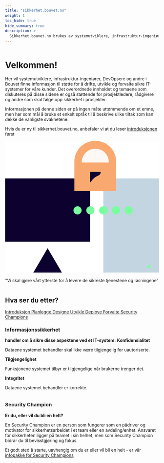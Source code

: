 ```yaml
---
title: "sikkerhet.bouvet.no"
weight: 1
toc_hide: true
hide_summary: true
description: >
  Sikkerhet.bouvet.no brukes av systemutviklere, infrastruktur-ingeniører, DevOpsere og andre i Bouvet for å finne informasjon relatert til drift, utvikling og forvaltning av sikre IT-systemer for våre kunder.
---
```

<div class="frontpage">
<div class="row ingress" >
    <div class="column">
        <h1>Velkommen!</h1>
        <p>
            Her vil systemutviklere, infrastruktur-ingeniører, DevOpsere og andre i Bouvet finne informasjon til
            støtte for å drifte, utvikle og forvalte sikre IT-systemer for våre kunder. Det overordnede
            innholdet og temaene som diskuteres på disse sidene er også støttende for prosjektledere, rådgivere
            og andre som skal følge opp sikkerhet i prosjekter.
        </p>
        <p>
            Informasjonen på denne siden er på ingen måte uttømmende om et emne, men har som mål å bruke et enkelt språk til å beskrive ulike tiltak som kan dekke de vanligste svakhetene.
        </p>
        <p>    
        Hvis du er ny til sikkerhet.bouvet.no, anbefaler vi at du leser <a href="/no/introduksjon">introduksjonen</a> først
        </p>
    </div>
    <div class="column quote">
        <img class="column quote illustration" alt="Vi skal gjøre vårt ytterste for å levere de sikreste tjenestene og løsningene" src="quote-illustration.svg"/>
        <p class="column quote">"Vi skal gjøre vårt ytterste for å levere de sikreste tjenestene og løsningene"</p>
    </div>
</div>
<div class="dev-ops-links-wrapper">
    <div class="dev-ops-links-backdrop" />
    <h2 class="row devops-links-header">Hva ser du etter?</h2>
    <div class="devops-links">
        <a href="introduksjon">
            Introduksjon
        </a>
        <a href="planlegge/">
            Planlegge
        </a>
        <a href="designe/">
            Designe
        </a>
        <a href="utvikle/">
            Utvikle
        </a>
        <a href="deploye">
            Deploye
        </a>
        <a href="forvalte/">
            Forvalte
        </a>
        <a href="security-champion/">
            Security Champions
        </a>
    </div>
</div>

<div class="row bottom-section">
    <div class="column">
        <h3>Informasjonssikkerhet</h3>
        <b class="buttom-section-sub-header">handler om å sikre disse aspektene ved et IT-system:</b>
        <b>Konfidensialitet</b>
        <p>Dataene systemet behandler skal ikke være tilgjengelig for uautoriserte.</p>
        <b>Tilgjengelighet</b>
        <p>Funksjonene systemet tilbyr er tilgjengelige når brukerne trenger det.</p>
        <b>Integritet</b>
        <p>Dataene systemet behandler er korrekte.</p>
    </div>
    <div class="column">
        <div class="column">
            <h3>Security Champion</h3>
            <b class="buttom-section-sub-header">Er du, eller vil du bli en helt?</b>
            <p>En Security Champion er en person som fungerer som en pådriver og motivator for sikkerhetsarbeidet i et team eller en avdeling/enhet. Ansvaret for sikkerheten ligger på teamet i sin helhet, men som Security Champion bidrar du til bevisstgjøring og fokus.</p>
            <p>
                Et godt sted å starte, uavhengig om du er eller vil bli en helt - er vår 
                <a href="/security_champion/introduction" class="underlined-link"> infopakke for Security Champions</a>
            </p>
        </div>
    </div>
</div>
</div>
